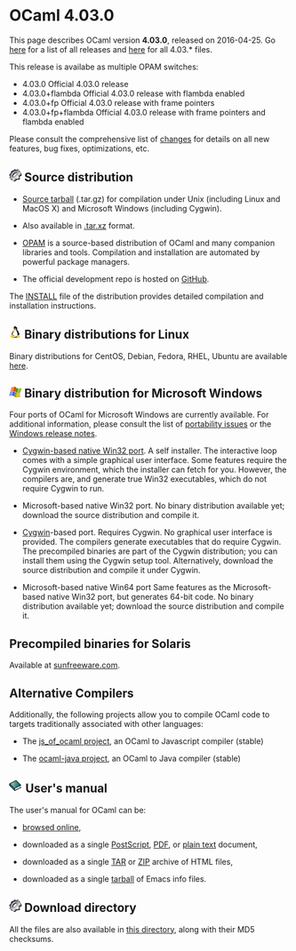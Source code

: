 <!-- ((! set title OCaml 4.03 !)) -->

# OCaml 4.03.0
This page describes OCaml version **4.03.0**, released on
2016-04-25. Go [here](./) for a list of all releases and
[here](http://caml.inria.fr/pub/distrib/ocaml-4.03/) for all 4.03.*
files.

This release is availabe as multiple OPAM switches:

- 4.03.0              Official 4.03.0 release
- 4.03.0+flambda      Official 4.03.0 release with flambda enabled
- 4.03.0+fp           Official 4.03.0 release with frame pointers
- 4.03.0+fp+flambda   Official 4.03.0 release with frame pointers and flambda enabled

Please consult the comprehensive list of
[changes](http://caml.inria.fr/pub/distrib/ocaml-4.03/notes/Changes)
for details on all new features, bug fixes, optimizations, etc.


## ![](../img/source.gif "") Source distribution

- [Source
  tarball](http://caml.inria.fr/pub/distrib/ocaml-4.03/ocaml-4.03.0.tar.gz)
  (.tar.gz) for compilation under Unix (including Linux and MacOS X)
  and Microsoft Windows (including Cygwin).

- Also available in
  [.tar.xz](http://caml.inria.fr/pub/distrib/ocaml-4.03/ocaml-4.03.0.tar.xz)
  format.

- [OPAM](https://opam.ocaml.org/) is a source-based distribution of
  OCaml and many companion libraries and tools. Compilation and
  installation are automated by powerful package managers.

- The official development repo is hosted on
  [GitHub](https://github.com/ocaml/ocaml).

The [INSTALL](http://caml.inria.fr/pub/distrib/ocaml-4.03/notes/INSTALL.adoc)
file of the distribution provides detailed compilation and
installation instructions.


## ![](../img/linux.gif "") Binary distributions for Linux

Binary distributions for CentOS, Debian, Fedora, RHEL, Ubuntu are
available
[here](http://software.opensuse.org/download.html?project=home%3Aocaml&package=ocaml).


## ![](../img/windows.gif "") Binary distribution for Microsoft Windows

Four ports of OCaml for Microsoft Windows are currently available. For
additional information, please consult the list of [portability
issues](/learn/portability.html) or the
[Windows release
notes](http://caml.inria.fr/pub/distrib/ocaml-4.03/notes/README.win32.adoc).

- [Cygwin-based native Win32
  port](http://protz.github.com/ocaml-installer/). A self
  installer. The interactive loop comes with a simple graphical user
  interface. Some features require the Cygwin environment, which the
  installer can fetch for you. However, the compilers are, and
  generate true Win32 executables, which do not require Cygwin to run.

- Microsoft-based native Win32 port. No binary distribution available
  yet; download the source distribution and compile it.

- [Cygwin](http://cygwin.com/)-based port. Requires Cygwin. No
  graphical user interface is provided. The compilers generate
  executables that do require Cygwin. The precompiled binaries are
  part of the Cygwin distribution; you can install them using the
  Cygwin setup tool. Alternatively, download the source distribution
  and compile it under Cygwin.

- Microsoft-based native Win64 port Same features as the
  Microsoft-based native Win32 port, but generates 64-bit code. No
  binary distribution available yet; download the source distribution
  and compile it.


## Precompiled binaries for Solaris

Available at [sunfreeware.com](http://sunfreeware.com/).


## Alternative Compilers

Additionally, the following projects allow you to compile OCaml code to
targets traditionally associated with other languages:

* The [js_of_ocaml project](http://ocsigen.org/js_of_ocaml/), an OCaml
  to Javascript compiler (stable)

* The [ocaml-java project](http://www.ocamljava.org/), an OCaml to
  Java compiler (stable)


## ![](../img/doc.gif "") User's manual

The user's manual for OCaml can be:

- [browsed
  online](http://caml.inria.fr/pub/docs/manual-ocaml-4.03/index.html),

- downloaded as a single
  [PostScript](http://caml.inria.fr/pub/distrib/ocaml-4.03/ocaml-4.03-refman.ps.gz),
  [PDF](http://caml.inria.fr/pub/distrib/ocaml-4.03/ocaml-4.03-refman.pdf),
  or [plain
  text](http://caml.inria.fr/pub/distrib/ocaml-4.03/ocaml-4.03-refman.txt)
  document,

- downloaded as a single
  [TAR](http://caml.inria.fr/pub/distrib/ocaml-4.03/ocaml-4.03-refman-html.tar.gz)
  or
  [ZIP](http://caml.inria.fr/pub/distrib/ocaml-4.03/ocaml-4.03-refman-html.zip)
  archive of HTML files,

- downloaded as a single
  [tarball](http://caml.inria.fr/pub/distrib/ocaml-4.03/ocaml-4.03-refman.info.tar.gz)
  of Emacs info files.


## ![](../img/source.gif "") Download directory

All the files are also available in [this
directory](http://caml.inria.fr/pub/distrib/ocaml-4.03), along with
their MD5 checksums.
